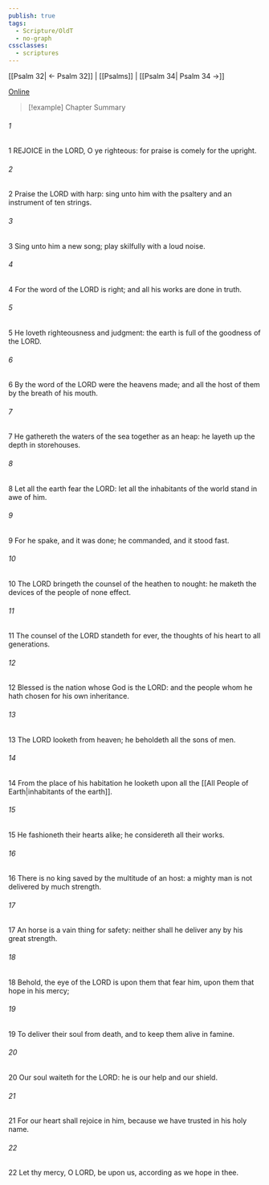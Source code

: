 ```yaml
---
publish: true
tags:
  - Scripture/OldT
  - no-graph
cssclasses:
  - scriptures
---
```

[[Psalm 32| ← Psalm 32]] | [[Psalms]] | [[Psalm 34| Psalm 34 →]]

[Online](https://churchofjesuschrist.org/study/scriptures/ot/ps/33?lang=eng)

>[!example] Chapter Summary
>
###### 1
1 REJOICE in the LORD, O ye righteous: for praise is comely for the upright.
###### 2
2 Praise the LORD with harp: sing unto him with the psaltery and an instrument of ten strings.
###### 3
3 Sing unto him a new song; play skilfully with a loud noise.
###### 4
4 For the word of the LORD is right; and all his works are done in truth.
###### 5
5 He loveth righteousness and judgment: the earth is full of the goodness of the LORD.
###### 6
6 By the word of the LORD were the heavens made; and all the host of them by the breath of his mouth.
###### 7
7 He gathereth the waters of the sea together as an heap: he layeth up the depth in storehouses.
###### 8
8 Let all the earth fear the LORD: let all the inhabitants of the world stand in awe of him.
###### 9
9 For he spake, and it was done; he commanded, and it stood fast.
###### 10
10 The LORD bringeth the counsel of the heathen to nought: he maketh the devices of the people of none effect.
###### 11
11 The counsel of the LORD standeth for ever, the thoughts of his heart to all generations.
###### 12
12 Blessed is the nation whose God is the LORD: and the people whom he hath chosen for his own inheritance.
###### 13
13 The LORD looketh from heaven; he beholdeth all the sons of men.
###### 14
14 From the place of his habitation he looketh upon all the [[All People of Earth|inhabitants of the earth]].
###### 15
15 He fashioneth their hearts alike; he considereth all their works.
###### 16
16 There is no king saved by the multitude of an host: a mighty man is not delivered by much strength.
###### 17
17 An horse is a vain thing for safety: neither shall he deliver any by his great strength.
###### 18
18 Behold, the eye of the LORD is upon them that fear him, upon them that hope in his mercy;
###### 19
19 To deliver their soul from death, and to keep them alive in famine.
###### 20
20 Our soul waiteth for the LORD: he is our help and our shield.
###### 21
21 For our heart shall rejoice in him, because we have trusted in his holy name.
###### 22
22 Let thy mercy, O LORD, be upon us, according as we hope in thee.



